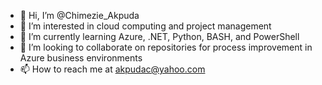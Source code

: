 - 👋 Hi, I’m @Chimezie_Akpuda
- 👀 I’m interested in cloud computing and project management
- 🌱 I’m currently learning Azure, .NET, Python, BASH, and PowerShell
- 💞️ I’m looking to collaborate on repositories for process improvement in Azure business environments
- 📫 How to reach me at akpudac@yahoo.com 

<!---
chimezie5/chimezie5 is a ✨ special ✨ repository because its `README.md` (this file) appears on your GitHub profile.
You can click the Preview link to take a look at your changes.
--->
